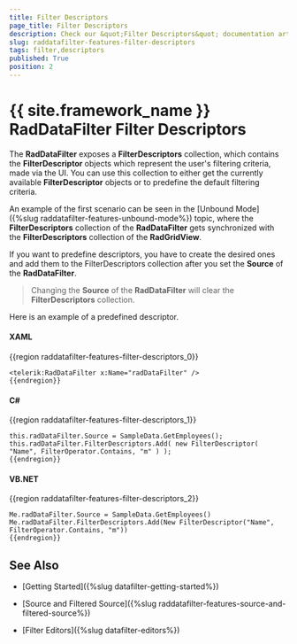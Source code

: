 ```yaml
---
title: Filter Descriptors
page_title: Filter Descriptors
description: Check our &quot;Filter Descriptors&quot; documentation article for the RadDataFilter {{ site.framework_name }} control.
slug: raddatafilter-features-filter-descriptors
tags: filter,descriptors
published: True
position: 2
---
```


# {{ site.framework_name }} RadDataFilter Filter Descriptors

The __RadDataFilter__ exposes a __FilterDescriptors__ collection, which contains the __FilterDescriptor__ objects which represent the user's filtering criteria, made via the UI. You can use this collection to either get the currently available __FilterDescriptor__ objects or to predefine the default filtering criteria. 

An example of the first scenario can be seen in the [Unbound Mode]({%slug raddatafilter-features-unbound-mode%}) topic, where the __FilterDescriptors__ collection of the __RadDataFilter__ gets synchronized with the __FilterDescriptors__ collection of the __RadGridView__.

If you want to predefine descriptors, you have to create the desired ones and add them to the FilterDescriptors collection after you set the __Source__ of the __RadDataFilter__.

>Changing the __Source__ of the __RadDataFilter__ will clear the __FilterDescriptors__ collection.

Here is an example of a predefined descriptor.

#### __XAML__

{{region raddatafilter-features-filter-descriptors_0}}

	<telerik:RadDataFilter x:Name="radDataFilter" />
	{{endregion}}



#### __C#__

{{region raddatafilter-features-filter-descriptors_1}}

	this.radDataFilter.Source = SampleData.GetEmployees();
	this.radDataFilter.FilterDescriptors.Add( new FilterDescriptor( "Name", FilterOperator.Contains, "m" ) );
	{{endregion}}



#### __VB.NET__

{{region raddatafilter-features-filter-descriptors_2}}

	Me.radDataFilter.Source = SampleData.GetEmployees()
	Me.radDataFilter.FilterDescriptors.Add(New FilterDescriptor("Name", FilterOperator.Contains, "m"))
	{{endregion}}



## See Also

 * [Getting Started]({%slug datafilter-getting-started%})

 * [Source and Filtered Source]({%slug raddatafilter-features-source-and-filtered-source%})

 * [Filter Editors]({%slug datafilter-editors%})
